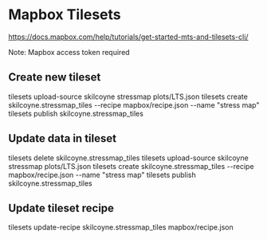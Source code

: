 # Mapbox Tilesets
https://docs.mapbox.com/help/tutorials/get-started-mts-and-tilesets-cli/

Note: Mapbox access token required 

## Create new tileset
tilesets upload-source skilcoyne stressmap plots/LTS.json
tilesets create skilcoyne.stressmap_tiles --recipe mapbox/recipe.json --name "stress map"
tilesets publish skilcoyne.stressmap_tiles

## Update data in tileset
tilesets delete skilcoyne.stressmap_tiles
tilesets upload-source skilcoyne stressmap plots/LTS.json
tilesets create skilcoyne.stressmap_tiles --recipe mapbox/recipe.json --name "stress map"
tilesets publish skilcoyne.stressmap_tiles

## Update tileset recipe
tilesets update-recipe skilcoyne.stressmap_tiles mapbox/recipe.json